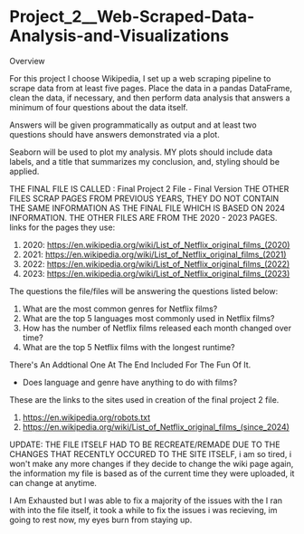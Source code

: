 # Project_2__Web-Scraped-Data-Analysis-and-Visualizations

Overview

For this project I choose Wikipedia, I set up a web scraping pipeline to scrape data from at least five pages. Place the data in a pandas DataFrame, clean the data, if necessary, and then perform data analysis that answers a minimum of four questions about the data itself.

Answers will be given programmatically as output and at least two questions should have answers demonstrated via a plot.

Seaborn will be used to plot my analysis. MY plots should include data labels, and a title that summarizes my conclusion, and, styling should be applied.

THE FINAL FILE IS CALLED : Final Project 2 File - Final Version
THE OTHER FILES SCRAP PAGES FROM PREVIOUS YEARS, THEY DO NOT CONTAIN THE SAME INFORMATION AS THE FINAL FILE WHICH IS BASED ON 2024 INFORMATION.
THE OTHER FILES ARE FROM THE 2020 - 2023 PAGES.
links for the pages they use:
1. 2020: https://en.wikipedia.org/wiki/List_of_Netflix_original_films_(2020)
2. 2021: https://en.wikipedia.org/wiki/List_of_Netflix_original_films_(2021)
3. 2022: https://en.wikipedia.org/wiki/List_of_Netflix_original_films_(2022)
4. 2023: https://en.wikipedia.org/wiki/List_of_Netflix_original_films_(2023)

The questions the file/files will be answering the questions listed below:
1. What are the most common genres for Netflix films?
2. What are the top 5 languages most commonly used in Netflix films?
3. How has the number of Netflix films released each month changed over time?
4. What are the top 5 Netflix films with the longest runtime?

There's An Addtional One At The End Included For The Fun Of It.
- Does language and genre have anything to do with films?

These are the links to the sites used in creation of the final project 2 file.
1. https://en.wikipedia.org/robots.txt
2. https://en.wikipedia.org/wiki/List_of_Netflix_original_films_(since_2024)

UPDATE: THE FILE ITSELF HAD TO BE RECREATE/REMADE DUE TO THE CHANGES THAT RECENTLY OCCURED TO THE SITE ITSELF, i am so tired, i won't make any more changes if they decide to change the wiki page again, the information my file is based as of the current time they were uploaded, it can change at anytime.

I Am Exhausted but I was able to fix a majority of the issues with the I ran with into the file itself, it took a while to fix the issues i was recieving, im going to rest now, my eyes burn from staying up.
